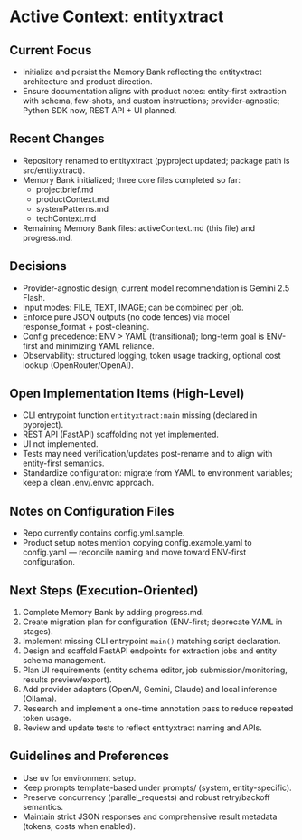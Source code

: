 # Active Context: entityxtract

## Current Focus
- Initialize and persist the Memory Bank reflecting the entityxtract architecture and product direction.
- Ensure documentation aligns with product notes: entity-first extraction with schema, few-shots, and custom instructions; provider-agnostic; Python SDK now, REST API + UI planned.

## Recent Changes
- Repository renamed to entityxtract (pyproject updated; package path is src/entityxtract).
- Memory Bank initialized; three core files completed so far:
  - projectbrief.md
  - productContext.md
  - systemPatterns.md
  - techContext.md
- Remaining Memory Bank files: activeContext.md (this file) and progress.md.

## Decisions
- Provider-agnostic design; current model recommendation is Gemini 2.5 Flash.
- Input modes: FILE, TEXT, IMAGE; can be combined per job.
- Enforce pure JSON outputs (no code fences) via model response_format + post-cleaning.
- Config precedence: ENV > YAML (transitional); long-term goal is ENV-first and minimizing YAML reliance.
- Observability: structured logging, token usage tracking, optional cost lookup (OpenRouter/OpenAI).

## Open Implementation Items (High-Level)
- CLI entrypoint function `entityxtract:main` missing (declared in pyproject).
- REST API (FastAPI) scaffolding not yet implemented.
- UI not implemented.
- Tests may need verification/updates post-rename and to align with entity-first semantics.
- Standardize configuration: migrate from YAML to environment variables; keep a clean .env/.envrc approach.

## Notes on Configuration Files
- Repo currently contains config.yml.sample.
- Product setup notes mention copying config.example.yaml to config.yaml — reconcile naming and move toward ENV-first configuration.

## Next Steps (Execution-Oriented)
1. Complete Memory Bank by adding progress.md.
2. Create migration plan for configuration (ENV-first; deprecate YAML in stages).
3. Implement missing CLI entrypoint `main()` matching script declaration.
4. Design and scaffold FastAPI endpoints for extraction jobs and entity schema management.
5. Plan UI requirements (entity schema editor, job submission/monitoring, results preview/export).
6. Add provider adapters (OpenAI, Gemini, Claude) and local inference (Ollama).
7. Research and implement a one-time annotation pass to reduce repeated token usage.
8. Review and update tests to reflect entityxtract naming and APIs.

## Guidelines and Preferences
- Use uv for environment setup.
- Keep prompts template-based under prompts/ (system, entity-specific).
- Preserve concurrency (parallel_requests) and robust retry/backoff semantics.
- Maintain strict JSON responses and comprehensive result metadata (tokens, costs when enabled).
